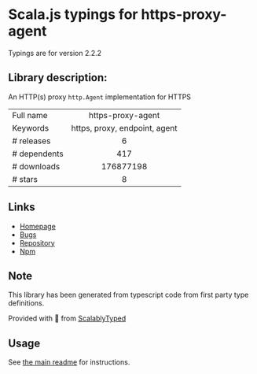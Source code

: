
# Scala.js typings for https-proxy-agent

Typings are for version 2.2.2

## Library description:
An HTTP(s) proxy `http.Agent` implementation for HTTPS

|                    |                 |
| ------------------ | :-------------: |
| Full name          | https-proxy-agent |
| Keywords           | https, proxy, endpoint, agent |
| # releases         | 6 |
| # dependents       | 417 |
| # downloads        | 176877198 |
| # stars            | 8 |

## Links
- [Homepage](https://github.com/TooTallNate/node-https-proxy-agent#readme)
- [Bugs](https://github.com/TooTallNate/node-https-proxy-agent/issues)
- [Repository](https://github.com/TooTallNate/node-https-proxy-agent)
- [Npm](https://www.npmjs.com/package/https-proxy-agent)
    


## Note
This library has been generated from typescript code from first party type definitions.

Provided with :purple_heart: from [ScalablyTyped](https://github.com/oyvindberg/ScalablyTyped)

## Usage
See [the main readme](../../readme.md) for instructions.


